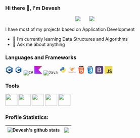 ### Hi there 👋, I'm Devesh
<p align="center">
  <a href="https://deveshbhatla.github.io/"><img height="32px" src="https://img.shields.io/badge/Portfolio-000000?style=for-the-badge&logo=About.me&logoColor=white&color=1a1b27"/></a>
  &#8287;&#8287;&#8287;&#8287;&#8287;
  <a href="https://www.linkedin.com/in/deveshbhatla/"><img height="32px" src="https://img.shields.io/badge/LinkedIn-0077B5?style=for-the-badge&logo=linkedin&logoColor=white&color=1a1b27"/></a>
</p>

I have most of my projects based on Application Development 
- 🌱 I’m currently learning Data Structures and Algorithms
- 💬 Ask me about anything

### Languages and Frameworks

<code><img height="25" alt="C++" src="https://raw.githubusercontent.com/github/explore/180320cffc25f4ed1bbdfd33d4db3a66eeeeb358/topics/cpp/cpp.png"></code>
<code><img height="25" alt="C" src="https://raw.githubusercontent.com/github/explore/f3e22f0dca2be955676bc70d6214b95b13354ee8/topics/c/c.png"></code>
<code><img height="25" alt="C#" src="https://img.icons8.com/color/48/000000/c-sharp-logo.png"></code>
<code><img height="25" alt="Kotlin" src="https://raw.githubusercontent.com/github/explore/f3e22f0dca2be955676bc70d6214b95b13354ee8/topics/kotlin/kotlin.png"></code>
<code><img height="25" alt="Java" src="https://img.icons8.com/color/100/000000/java-coffee-cup-logo.png"></code>
<code><img height="25" alt="Python" src="https://raw.githubusercontent.com/github/explore/80688e429a7d4ef2fca1e82350fe8e3517d3494d/topics/python/python.png"></code>
<code><img height="25" alt="TensorFlow" src="https://raw.githubusercontent.com/github/explore/80688e429a7d4ef2fca1e82350fe8e3517d3494d/topics/tensorflow/tensorflow.png"></code>
<code><img height="25" alt="HTML" src="https://raw.githubusercontent.com/github/explore/80688e429a7d4ef2fca1e82350fe8e3517d3494d/topics/html/html.png"></code>
<code><img height="25" alt="CSS" src="https://raw.githubusercontent.com/github/explore/80688e429a7d4ef2fca1e82350fe8e3517d3494d/topics/css/css.png"></code>
<code><img height="25" alt="BootStrap" src="https://raw.githubusercontent.com/github/explore/80688e429a7d4ef2fca1e82350fe8e3517d3494d/topics/bootstrap/bootstrap.png"></code>
<code><img height="25" alt="JavaScript" src="https://raw.githubusercontent.com/github/explore/80688e429a7d4ef2fca1e82350fe8e3517d3494d/topics/javascript/javascript.png"></code>

### Tools
<p>
<img height="38px" width="38px" src="https://img.icons8.com/color/48/000000/visual-studio-code-2019.png"/>
<img height="38px" width="38px" src="https://img.icons8.com/color/48/null/visual-studio--v2.png"/>
<img height="38px" width="38px" src="https://img.icons8.com/fluency/48/000000/unity.png"/>        
<img height="38px" width="38px" src="https://img.icons8.com/color/48/000000/unreal-engine.png"/>
<img img height="38px" width="38px" src="https://img.icons8.com/color/48/null/android-studio--v2.png"/>
</p>
        
### Profile Statistics: 

| <a><img align="center" src="https://github-readme-streak-stats.herokuapp.com?user=deveshbhatla&theme=rising-sun&hide_border=true" alt="Devesh's github stats" /></a> | <a><img align="center" src="https://github-readme-stats.vercel.app/api/top-langs/?username=deveshbhatla&layout=compact&theme=transparent&hide_border=true" /></a> |
| ------------- | ------------- |

<!---
<p align="center">
   
![Devesh's github stats](https://github-readme-stats.vercel.app/api?username=Deveshbhatla&theme=tokyonight&hide=stars&show_icons=true&count_private=true&include_all_commits=true)
![Devesh's github stats](https://github-readme-stats.vercel.app/api/top-langs/?username=Deveshbhatla&layout=compact&card_width=250&card_height=180&theme=tokyonight)
</p>


| <a><img align="center" src="https://github-readme-stats.vercel.app/api?username=deveshbhatla&show_icons=true&include_all_commits=true&theme=tokyonight&hide_border=true" alt="Devesh's github stats" /></a> | <a><img align="center" src="https://github-readme-stats.vercel.app/api/top-langs/?username=deveshbhatla&layout=compact&theme=tokyonight&hide_border=true" /></a> |
| ------------- | ------------- |

-->

<!--
**Deveshbhatla/Deveshbhatla** is a ✨ _special_ ✨ repository because its `README.md` (this file) appears on your GitHub profile.

Here are some ideas to get you started:

- 🔭 I’m currently working on ...
- 🌱 I’m currently learning ...
- 👯 I’m looking to collaborate on ...
- 🤔 I’m looking for help with ...
- 💬 Ask me about ...
- 📫 How to reach me: ...
- 😄 Pronouns: ...
- ⚡ Fun fact: ...
-->
